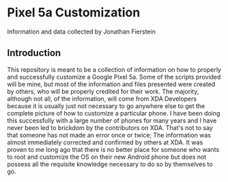 # Pixel 5a Customization

Information and data collected by Jonathan Fierstein



## Introduction

This repository is meant to be a collection of information on how to properly and successfully customize a Google Pixel 5a.  Some of the scripts provided will be mine, but most of the information and files presented were created by others, who will be properly credited for their work.   The majority, although not all, of the information, will come from XDA Developers because it is usually just not necessary to go anywhere else to get the complete picture of how to customize a particular phone.   I have been doing this successfully with a large number of phones for many years and I have never been led to brickdom by the contributors on XDA.   That's not to say that someone has not made an error once or twice; The information was almost immediately corrected and confirmed by others at XDA.  It was proven to me long ago that there is no better place for someone who wants to root and customize the OS on their new Android phone but does not possess all the requisite knowledge necessary to do so by themselves to go.